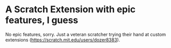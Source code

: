 # A Scratch Extension with epic features, I guess
No epic features, sorry.
Just a veteran scratcher trying their hand at custom extensions (https://scratch.mit.edu/users/dozer8383).
